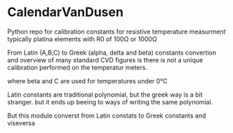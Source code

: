 # CalendarVanDusen
Python repo for calibration constants for resistive temperature measurment typically platina elements with R0 of 100Ω or 1000Ω

From Latin (A,B,C) to Greek (alpha, delta and beta) constants convertion and overview of many standard CVD figures is there is not a unique calibration performed on the temperatur meters.

where beta and C are used for temperatures under 0°C

Latin constants are traditional polynomial, but the greek way is a bit stranger. but it ends up beeing to ways of writing the same polynomial.

But this module converst from Latin constats to Greek constants and viseversa


